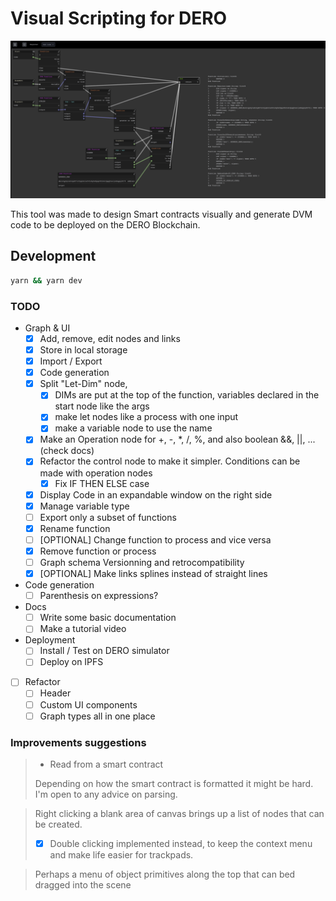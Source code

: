 # Visual Scripting for DERO

![](dero-vs-screen.png)

This tool was made to design Smart contracts visually and generate DVM code to be deployed on the DERO Blockchain.

## Development

```sh
yarn && yarn dev
```

### TODO
- Graph & UI
  - [x] Add, remove, edit nodes and links
  - [x] Store in local storage
  - [x] Import / Export
  - [x] Code generation
  - [x] Split "Let-Dim" node, 
    - [x] DIMs are put at the top of the function, variables declared in the start node like the args
    - [x] make let nodes like a process with one input 
    - [x] make a variable node to use the name
  - [x] Make an Operation node for +, -, *, /, %, and also boolean &&, ||, ... (check docs)
  - [x] Refactor the control node to make it simpler. Conditions can be made with operation nodes
    - [x] Fix IF THEN ELSE case
  - [x] Display Code in an expandable window on the right side
  - [x] Manage variable type
  - [ ] Export only a subset of functions
  - [x] Rename function
  - [ ] [OPTIONAL] Change function to process and vice versa
  - [x] Remove function or process
  - [ ] Graph schema Versionning and retrocompatibility
  - [x] [OPTIONAL] Make links splines instead of straight lines
- Code generation
  - [ ] Parenthesis on expressions?
- Docs
  - [ ] Write some basic documentation
  - [ ] Make a tutorial video
- Deployment
  - [ ] Install / Test on DERO simulator
  - [ ] Deploy on IPFS
- [ ] Refactor
  - [ ] Header
  - [ ] Custom UI components
  - [ ] Graph types all in one place

### Improvements suggestions
> - Read from a smart contract
>
>Depending on how the smart contract is formatted it might be hard. I'm open to any advice on parsing.

> Right clicking a blank area of canvas brings up a list of nodes that can be created.
>* [x] Double clicking implemented instead, to keep the context menu and make life easier for trackpads.

> Perhaps a menu of object primitives along the top that can bed dragged into the scene
